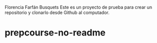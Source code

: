 Florencia Farfán Busquets
Este es un proyecto de prueba para crear un repositorio y clonarlo desde Github al computador.
# prepcourse-no-readme

